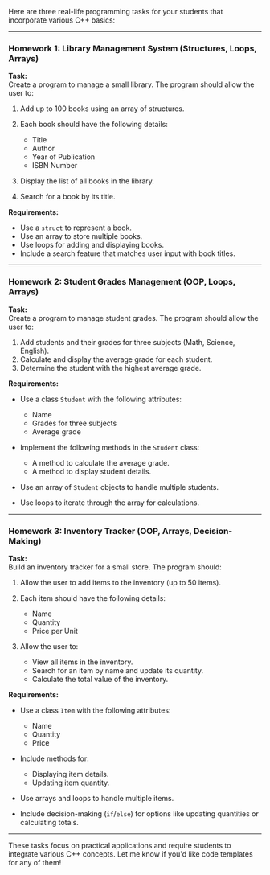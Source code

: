 Here are three real-life programming tasks for your students that incorporate various C++ basics:

---

### **Homework 1: Library Management System (Structures, Loops, Arrays)**
**Task:**  
Create a program to manage a small library. The program should allow the user to:  
1. Add up to 100 books using an array of structures.
2. Each book should have the following details:  
   - Title  
   - Author  
   - Year of Publication  
   - ISBN Number  

3. Display the list of all books in the library.
4. Search for a book by its title.

**Requirements:**  
- Use a `struct` to represent a book.  
- Use an array to store multiple books.  
- Use loops for adding and displaying books.  
- Include a search feature that matches user input with book titles.

---

### **Homework 2: Student Grades Management (OOP, Loops, Arrays)**  
**Task:**  
Create a program to manage student grades. The program should allow the user to:  
1. Add students and their grades for three subjects (Math, Science, English).  
2. Calculate and display the average grade for each student.  
3. Determine the student with the highest average grade.  

**Requirements:**  
- Use a class `Student` with the following attributes:  
  - Name  
  - Grades for three subjects  
  - Average grade  

- Implement the following methods in the `Student` class:  
  - A method to calculate the average grade.  
  - A method to display student details.  

- Use an array of `Student` objects to handle multiple students.  
- Use loops to iterate through the array for calculations.

---

### **Homework 3: Inventory Tracker (OOP, Arrays, Decision-Making)**  
**Task:**  
Build an inventory tracker for a small store. The program should:  
1. Allow the user to add items to the inventory (up to 50 items).  
2. Each item should have the following details:  
   - Name  
   - Quantity  
   - Price per Unit  

3. Allow the user to:  
   - View all items in the inventory.  
   - Search for an item by name and update its quantity.  
   - Calculate the total value of the inventory.

**Requirements:**  
- Use a class `Item` with the following attributes:  
  - Name  
  - Quantity  
  - Price  

- Include methods for:  
  - Displaying item details.  
  - Updating item quantity.  

- Use arrays and loops to handle multiple items.  
- Include decision-making (`if`/`else`) for options like updating quantities or calculating totals.

---

These tasks focus on practical applications and require students to integrate various C++ concepts. Let me know if you'd like code templates for any of them!